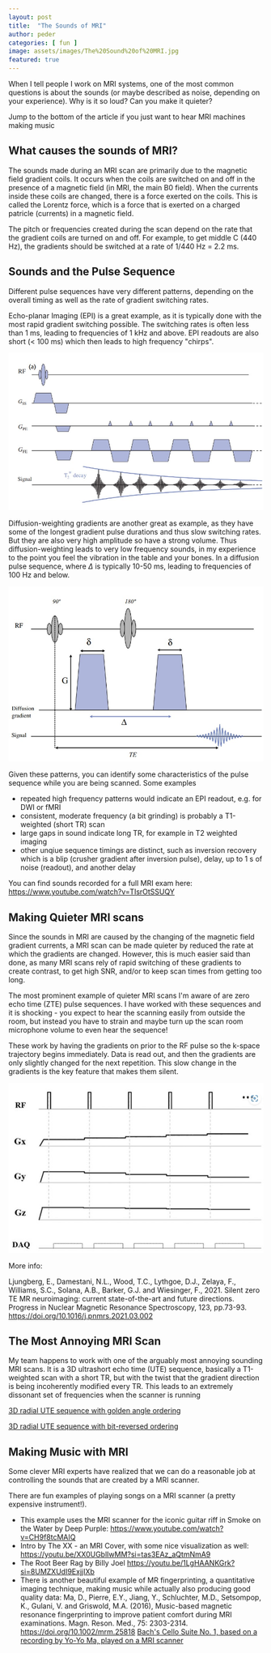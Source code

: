 ```yaml
---
layout: post
title:  "The Sounds of MRI"
author: peder
categories: [ fun ]
image: assets/images/The%20Sound%20of%20MRI.jpg
featured: true
---
```

When I tell people I work on MRI systems, one of the most common questions is about the sounds (or maybe described as noise, depending on your experience).  Why is it so loud?  Can you make it quieter?

Jump to the bottom of the article if you just want to hear MRI machines making music

## What causes the sounds of MRI?

The sounds made during an MRI scan are primarily due to the magnetic field gradient coils.  It occurs when the coils are switched on and off in the presence of a magnetic field (in MRI, the main B0 field).  When the currents inside these coils are changed, there is a force exerted on the coils.  This is called the Lorentz force, which is a force that is exerted on a charged patricle (currents) in a magnetic field.  

The pitch or frequencies created during the scan depend on the rate that the gradient coils are turned on and off.  For example, to get middle C (440 Hz), the gradients should be switched at a rate of 1/440 Hz = 2.2 ms.

## Sounds and the Pulse Sequence

Different pulse sequences have very different patterns, depending on the overall timing as well as the rate of gradient switching rates.

Echo-planar Imaging (EPI) is a great example, as it is typically done with the most rapid gradient switching possible.  The switching rates is often less than 1 ms, leading to frequencies of 1 kHz and above.  EPI readouts are also short (< 100 ms) which then leads to high frequency "chirps".

![Echo planar imaging (EPI) sequence](../assets/images/EPI%20sequence.jpg)

Diffusion-weighting gradients are another great as example, as they have some of the longest gradient pulse durations and thus slow switching rates.  But they are also very high amplitude so have a strong volume.  Thus diffusion-weighting leads to very low frequency sounds, in my experience to the point you feel the vibration in the table and your bones.  In a diffusion pulse sequence, where $\Delta$ is typically 10-50 ms, leading to frequencies of 100 Hz and below.

![Diffusion Pulse sequence, where $\Delta$ is on the order of 10s of ms](../assets/images/Spin-echo%20diffusion%20sequence.jpg)

Given these patterns, you can identify some characteristics of the pulse sequence while you are being scanned.  Some examples
* repeated high frequency patterns would indicate an EPI readout, e.g. for DWI or fMRI
* consistent, moderate frequency (a bit grinding) is probably a T1-weighted (short TR) scan
* large gaps in sound indicate long TR, for example in T2 weighted imaging
* other unqiue sequence timings are distinct, such as inversion recovery which is a blip (crusher gradient after inversion pulse), delay, up to 1 s of noise (readout), and another delay

You can find sounds recorded for a full MRI exam here: <https://www.youtube.com/watch?v=TIsrOtSSUQY>

## Making Quieter MRI scans

Since the sounds in MRI are caused by the changing of the magnetic field gradient currents, a MRI scan can be made quieter by reduced the rate at which the gradients are changed.  However, this is much easier said than done, as many MRI scans rely of rapid switching of these gradients to create contrast, to get high SNR, and/or to keep scan times from getting too long.

The most prominent example of quieter MRI scans I'm aware of are zero echo time (ZTE) pulse sequences.  I have worked with these sequences and it is shocking - you expect to hear the scanning easily from outside the room, but instead you have to strain and maybe turn up the scan room microphone volume to even hear the sequence!

These work by having the gradients on prior to the RF pulse so the k-space trajectory begins immediately.  Data is read out, and then the gradients are only slightly changed for the next repetition.  This slow change in the gradients is the key feature that makes them silent.

![ZTE Pulse Sequence](../assets/images/ZTE%20pulse%20sequence.jpg)

More info:

Ljungberg, E., Damestani, N.L., Wood, T.C., Lythgoe, D.J., Zelaya, F., Williams, S.C., Solana, A.B., Barker, G.J. and Wiesinger, F., 2021. Silent zero TE MR neuroimaging: current state-of-the-art and future directions. Progress in Nuclear Magnetic Resonance Spectroscopy, 123, pp.73-93. <https://doi.org/10.1016/j.pnmrs.2021.03.002>

## The Most Annoying MRI Scan

My team happens to work with one of the arguably most annoying sounding MRI scans.  It is a 3D ultrashort echo time (UTE) sequence, basically a T1-weighted scan with a short TR, but with the twist that the gradient direction is being incoherently modified every TR.  This leads to an extremely dissonant set of frequencies when the scanner is running

[3D radial UTE sequence with golden angle ordering](../assets/audio/UTE%20golden%20spaceship.wav)

[3D radial UTE sequence with bit-reversed ordering](../assets/audio/UTE%20reverse%20spaceship.wav)


## Making Music with MRI

Some clever MRI experts have realized that we can do a reasonable job at controlling the sounds that are created by a MRI scanner.

There are fun examples of playing songs on a MRI scanner (a pretty expensive instrument!).  
* This example uses the MRI scanner for the iconic guitar riff in Smoke on the Water by Deep Purple: <https://www.youtube.com/watch?v=CH9f8tcMAIQ>
* Intro by The XX - an MRI Cover, with some nice visualization as well: <https://youtu.be/XX0UGblIwMM?si=tas3EAz_aQtmNmA9>
* The Root Beer Rag by Billy Joel <https://youtu.be/1LgHAANKGrk?si=8UMZXUdI9ExjjIXb>
* There is another beautiful example of MR fingerprinting, a quantitative imaging technique, making music while actually also producing good quality data:
Ma, D., Pierre, E.Y., Jiang, Y., Schluchter, M.D., Setsompop, K., Gulani, V. and Griswold, M.A. (2016), Music-based magnetic resonance fingerprinting to improve patient comfort during MRI examinations. Magn. Reson. Med., 75: 2303-2314. <https://doi.org/10.1002/mrm.25818> 
[Bach's Cello Suite No. 1, based on a recording by Yo-Yo Ma, played on a MRI scanner](https://onlinelibrary.wiley.com/action/downloadSupplement?doi=10.1002%2Fmrm.25818&file=mrm25818-sup-0006-suppinfo06.mp3)
